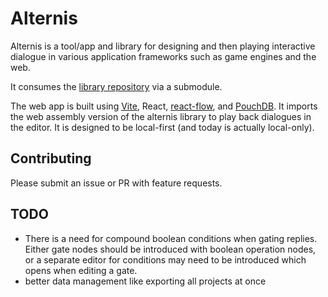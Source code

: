 # Alternis

Alternis is a tool/app and library for designing and then playing interactive
dialogue in various application frameworks such as game engines and the web.

It consumes the [library repository](/FIXME) via a submodule.

The web app is built using [Vite](/FIXME), React, [react-flow](/FIXME),
and [PouchDB](/FIXME). It imports the web assembly version of the
alternis library to play back dialogues in the editor. It is designed to be
local-first (and today is actually local-only).

## Contributing

Please submit an issue or PR with feature requests.

## TODO

- There is a need for compound boolean conditions when gating replies.
  Either gate nodes should be introduced with boolean operation nodes, or
  a separate editor for conditions may need to be introduced which opens when
  editing a gate.
- better data management like exporting all projects at once
